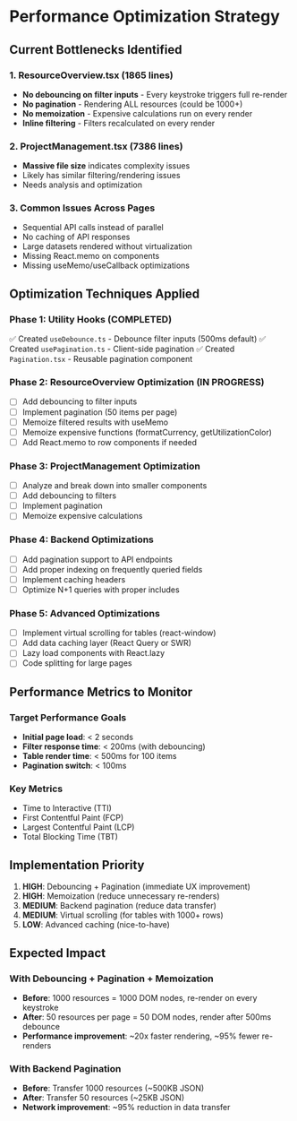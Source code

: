 # Performance Optimization Strategy

## Current Bottlenecks Identified

### 1. ResourceOverview.tsx (1865 lines)
- **No debouncing on filter inputs** - Every keystroke triggers full re-render
- **No pagination** - Rendering ALL resources (could be 1000+)
- **No memoization** - Expensive calculations run on every render
- **Inline filtering** - Filters recalculated on every render

### 2. ProjectManagement.tsx (7386 lines)
- **Massive file size** indicates complexity issues
- Likely has similar filtering/rendering issues
- Needs analysis and optimization

### 3. Common Issues Across Pages
- Sequential API calls instead of parallel
- No caching of API responses
- Large datasets rendered without virtualization
- Missing React.memo on components
- Missing useMemo/useCallback optimizations

## Optimization Techniques Applied

### Phase 1: Utility Hooks (COMPLETED)
✅ Created `useDebounce.ts` - Debounce filter inputs (500ms default)
✅ Created `usePagination.ts` - Client-side pagination
✅ Created `Pagination.tsx` - Reusable pagination component

### Phase 2: ResourceOverview Optimization (IN PROGRESS)
- [ ] Add debouncing to filter inputs
- [ ] Implement pagination (50 items per page)
- [ ] Memoize filtered results with useMemo
- [ ] Memoize expensive functions (formatCurrency, getUtilizationColor)
- [ ] Add React.memo to row components if needed

### Phase 3: ProjectManagement Optimization
- [ ] Analyze and break down into smaller components
- [ ] Add debouncing to filters
- [ ] Implement pagination
- [ ] Memoize expensive calculations

### Phase 4: Backend Optimizations
- [ ] Add pagination support to API endpoints
- [ ] Add proper indexing on frequently queried fields
- [ ] Implement caching headers
- [ ] Optimize N+1 queries with proper includes

### Phase 5: Advanced Optimizations
- [ ] Implement virtual scrolling for tables (react-window)
- [ ] Add data caching layer (React Query or SWR)
- [ ] Lazy load components with React.lazy
- [ ] Code splitting for large pages

## Performance Metrics to Monitor

### Target Performance Goals
- **Initial page load**: < 2 seconds
- **Filter response time**: < 200ms (with debouncing)
- **Table render time**: < 500ms for 100 items
- **Pagination switch**: < 100ms

### Key Metrics
- Time to Interactive (TTI)
- First Contentful Paint (FCP)
- Largest Contentful Paint (LCP)
- Total Blocking Time (TBT)

## Implementation Priority

1. **HIGH**: Debouncing + Pagination (immediate UX improvement)
2. **HIGH**: Memoization (reduce unnecessary re-renders)
3. **MEDIUM**: Backend pagination (reduce data transfer)
4. **MEDIUM**: Virtual scrolling (for tables with 1000+ rows)
5. **LOW**: Advanced caching (nice-to-have)

## Expected Impact

### With Debouncing + Pagination + Memoization
- **Before**: 1000 resources = 1000 DOM nodes, re-render on every keystroke
- **After**: 50 resources per page = 50 DOM nodes, render after 500ms debounce
- **Performance improvement**: ~20x faster rendering, ~95% fewer re-renders

### With Backend Pagination
- **Before**: Transfer 1000 resources (~500KB JSON)
- **After**: Transfer 50 resources (~25KB JSON)
- **Network improvement**: ~95% reduction in data transfer
